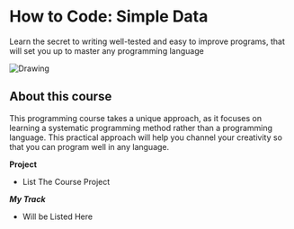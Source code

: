 How to Code: Simple Data
=====================

Learn the secret to writing well-tested and easy to improve programs, that will set you up to master any programming language

<img src="https://github.com/doct0rX/SoftwareDevelopment/blob/master/HowToCode_SimpleData/screens/htc1_image-v4_378x225.jpg" alt="Drawing" style="width=500 height=500"/>

About this course
--------------------
This programming course takes a unique approach, as it focuses on learning a systematic programming method rather than a programming language. This practical approach will help you channel your creativity so that you can program well in any language.


**Project**
- List The Course Project

**_My Track_**
- Will be Listed Here 
